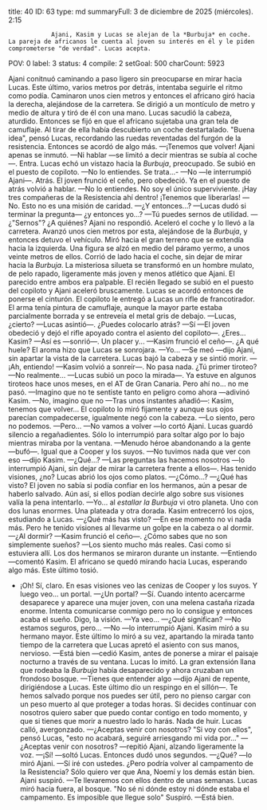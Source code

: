 title:          40
ID:             63
type:           md
summaryFull:    3 de diciembre de 2025 (miércoles). 2:15
                
                Ajani, Kasim y Lucas se alejan de la *Burbuja* en coche. La pareja de africanos le cuenta al joven su interés en él y le piden  comprometerse "de verdad". Lucas acepta.
                
POV:            0
label:          3
status:         4
compile:        2
setGoal:        500
charCount:      5923


Ajani conitnuó caminando a paso ligero sin preocuparse en mirar hacia Lucas. Este último, varios metros por detrás, intentaba seguirle el ritmo como podía.
Caminaron unos cien metros y entonces el africano giró hacia la derecha, alejándose de la carretera. Se dirigió a un montículo de metro y medio de altura y tiró de él con una mano.
Lucas sacudió la cabeza, aturdido. Entonces se fijó en que el africano sujetaba una gran tela de camuflaje. Al tirar de ella había descubierto un coche destartalado.
"Buena idea", pensó Lucas, recordando las ruedas reventadas del furgón de la resistencia.
Entonces se acordó de algo más.
—¡Tenemos que volver!
Ajani apenas se inmutó.
—Ni hablar —se limitó a decir mientras se subía al coche—. Entra.
Lucas echó un vistazo hacia la *Burbuja*, preocupado. Se subió en el puesto de copiloto.
—No lo entiendes. Se trata...-
—No —le interrumpió Ajani—. Atrás.
El joven frunció el ceño, pero obedeció. Ya en el puesto de atrás volvió a hablar.
—No lo entiendes. No soy el único superviviente. ¡Hay tres compañeras de la Resistencia ahí dentro! ¡Tenemos que liberarlas!
—No. Esto no es una misión de caridad.
—¿Y entonces...? —Lucas dudó si terminar la pregunta— ¿y entonces yo...?
—Tú puedes sernos de utilidad.
—¿"Sernos"? ¿A quiénes?
Ajani no respondió. Aceleró el coche y lo llevó a la carretera. Avanzó unos cien metros por esta, alejándose de la *Burbuja*, y entonces detuvo el vehículo. Miró hacia el gran terreno que se extendía hacia la izquierda.
Una figura se alzó en medio del páramo yermo, a unos veinte metros de ellos. Corrió de lado hacia el coche, sin dejar de mirar hacia la *Burbuja*.
La misteriosa silueta se transformó en un hombre mulato, de pelo rapado, ligeramente más joven y menos atlético que Ajani. El parecido entre ambos era palpable.
El recién llegado se subió en el puesto del copiloto y Ajani aceleró bruscamente. Lucas se acordó entonces de ponerse el cinturón.
El copiloto le entregó a Lucas un rifle de francotirador. El arma tenía pintura de camuflaje, aunque la mayor parte estaba parcialmente borrada y se entreveía el metal gris de debajo.
—Lucas, ¿cierto? —Lucas asintió—. ¿Puedes colocarlo atrás?
—Sí —El joven obedeció y dejó el rifle apoyado contra el asiento del copiloto—. ¿Eres... Kasim?
—Así es —sonrió—. Un placer y... —Kasim frunció el ceño—. ¿A qué huele?
El aroma hizo que Lucas se sonrojara.
—Yo...
—Se meó —dijo Ajani, sin apartar la vista de la carretera.
Lucas bajó la cabeza y se sintió morir.
—¡Ah, entiendo! —Kasim volvió a sonreír—. No pasa nada. ¿Tú primer tiroteo?
—No realmente... —Lucas subió un poco la mirada—. Ya estuve en algunos tiroteos hace unos meses, en el AT de Gran Canaria. Pero ahí no... no me pasó.
—Imagino que no te sentiste tanto en peligro como ahora —adivinó Kasim.
—No, imagino que no —Tras unos instantes añadió—: Kasim, tenemos que volver...
El copiloto lo miró fijamente y aunque sus ojos parecían compadecerse, igualmente negó con la cabeza.
—Lo siento, pero no podemos.
—Pero...
—No vamos a volver —lo cortó Ajani.
Lucas guardó silencio a regañadientes. Sólo lo interrumpió para soltar algo por lo bajo mientras miraba por la ventana.
—Menudo héroe abandonando a la gente —bufó—. Igual que a Cooper y los suyos.
—No tuvimos nada que ver con eso —dijo Kasim.
—¿Qué...?
—Las preguntas las hacemos nosotros —lo interrumpió Ajani, sin dejar de mirar la carretera frente a ellos—. Has tenido visiones, ¿no?
Lucas abrió los ojos como platos.
—¿Cómo...?
—¿Qué has visto?
El joven no sabía si podía confiar en los hermanos, aún a pesar de haberlo salvado. Aún así, si ellos podían decirle algo sobre sus visiones valía la pena intentarlo.
—Yo... al *estallar la Burbuja* vi otro planeta. Uno con dos lunas enormes. Una plateada y otra dorada.
Kasim entrecerró los ojos, estudiando a Lucas.
—¿Qué más has visto?
—En ese momento no vi nada más. Pero he tenido visiones al llevarme un golpe en la cabeza o al dormir.
—¿Al dormir? —Kasim frunció el ceño—. ¿Cómo sabes que no son simplemente sueños?
—Los siento mucho más reales. Casi como si estuviera allí.
Los dos hermanos se miraron durante un instante.
—Entiendo —comentó Kasim.
El africano se quedó mirando hacia Lucas, esperando algo más. Este último tosió.
- ¡Oh! Sí, claro. En esas visiones veo las cenizas de Cooper y los suyos. Y luego veo... un portal.
—¿Un portal?
—Sí. Cuando intento acercarme desaparece y aparece una mujer joven, con una melena castaña rizada enorme. Intenta comunicarse conmigo pero no lo consigue y entonces acaba el sueño. Digo, la visión.
—Ya veo...
—¿Qué significan?
—No estamos seguros, pero...
—No —lo interrumpió Ajani.
Kasim miró a su hermano mayor. Este último lo miró a su vez, apartando la mirada tanto tiempo de la carretera que Lucas apretó el asiento con sus manos, nervioso.
—Está bien —cedió Kasim, antes de ponerse a mirar el paisaje nocturno a través de su ventana.
Lucas lo imitó. La gran extensión llana que rodeaba la *Burbuja* había desaparecido y ahora cruzaban un frondoso bosque.
—Tienes que entender algo —dijo Ajani de repente, dirigiéndose a Lucas. Este último dio un respingo en el sillón—. Te hemos salvado porque nos puedes ser útil, pero no pienso cargar con un peso muerto al que proteger a todas horas. Si decides continuar con nosotros quiero saber que puedo contar contigo en todo momento, y que si tienes que morir a nuestro lado lo harás. Nada de huir.
Lucas calló, avergonzado.
—¿Aceptas venir con nosotros?
"Si voy con ellos", pensó Lucas, "esto no acabará, seguiré arriesgando mi vida por..."
—¿Aceptas venir con nosotros? —repitió Ajani, alzando ligeramente la voz.
—¡Sí! —soltó Lucas. Entonces dudó unos segundos.
—¿Qué? —lo miró Ajani.
—Sí iré con ustedes. ¿Pero podría volver al campamento de la Resistencia? Sólo quiero ver que Ana, Noemí y los demás están bien.
Ajani suspiró.
—Te llevaremos con ellos dentro de unas semanas.
Lucas miró hacia fuera, al bosque.
"No sé ni dónde estoy ni dónde estaba el campamento. Es imposible que llegue solo"
Suspiró.
—Está bien.